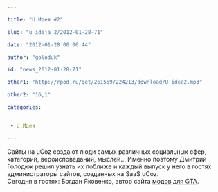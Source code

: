 ```yaml
---

title: "U.Идея #2"

slug: "u_ideja_2/2012-01-28-71"

date: "2012-01-28 00:06:44"

author: "goloduk"

id: "news_2012-01-28-71"

other1: "http://rpod.ru/get/261559/224213/download/U_idea2.mp3"

other2: "16,1"

categories:


 - U.Идея

---
```


Сайты на uCoz создают люди самых различных социальных сфер, категорий, вероисповеданий, мыслей... Именно поэтому Дмитрий Голодюк решил узнать их поближе и каждый выпуск у него в гостях администраторы сайтов, созданных на SaaS uCoz.  
Сегодня в гостях: Богдан Яковенко, автор сайта [модов для GTA](http://gtagamer.org/ "http://gtagamer.org/").